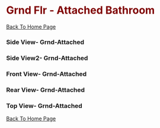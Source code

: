 # <font color="Maroon"> Grnd Flr - Attached Bathroom </font>

[Back To Home Page](../../)

### Side View- Grnd-Attached


### Side View2- Grnd-Attached


### Front View- Grnd-Attached


### Rear View- Grnd-Attached

### Top View- Grnd-Attached



[Back To Home Page](../../)
